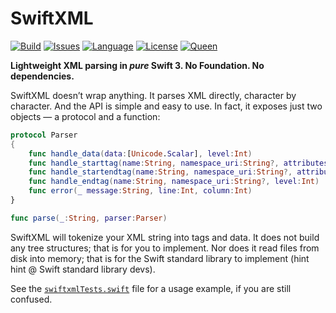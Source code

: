 # SwiftXML

[![Build](https://travis-ci.org/kelvin13/swiftxml.svg?branch=master)](https://travis-ci.org/kelvin13/swiftxml)
[![Issues](https://img.shields.io/github/issues/kelvin13/swiftxml.svg)](https://github.com/kelvin13/swiftxml/issues?state=open)
[![Language](https://img.shields.io/badge/version-swift_4-ffa020.svg)](https://swift.org/)
[![License](https://img.shields.io/badge/license-GPL3-ff3079.svg)](https://github.com/kelvin13/swiftxml/blob/master/LICENSE.gpl3)
[![Queen](https://img.shields.io/badge/taylor-swift-e030ff.svg)](https://www.google.com/search?q=where+is+ts6&oq=where+is+ts6)

**Lightweight XML parsing in *pure* Swift 3. No Foundation. No dependencies.**

SwiftXML doesn’t wrap anything. It parses XML directly, character by character. And the API is simple and easy to use. In fact, it exposes just two objects — a protocol and a function:

```swift
protocol Parser
{
    func handle_data(data:[Unicode.Scalar], level:Int)
    func handle_starttag(name:String, namespace_uri:String?, attributes:[String: String], level:Int)
    func handle_startendtag(name:String, namespace_uri:String?, attributes:[String: String], level:Int)
    func handle_endtag(name:String, namespace_uri:String?, level:Int)
    func error(_ message:String, line:Int, column:Int)
}
```

```swift
func parse(_:String, parser:Parser)
```

SwiftXML will tokenize your XML string into tags and data. It does not build any tree structures; that is for you to implement. Nor does it read files from disk into memory; that is for the Swift standard library to implement (hint hint @ Swift standard library devs).

See the [`swiftxmlTests.swift`](https://github.com/kelvin13/swiftxml/blob/master/Tests/swiftxmlTests/swiftxmlTests.swift) file for a usage example, if you are still confused.

